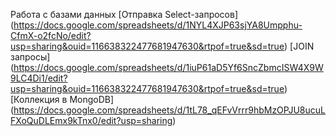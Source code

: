 Работа с базами данных
[Отправка Select-запросов]
(https://docs.google.com/spreadsheets/d/1NYL4XJP63sjYA8Umpphu-CfmX-o2fcNo/edit?usp=sharing&ouid=116638322477681947630&rtpof=true&sd=true)
[JOIN запросы]
(https://docs.google.com/spreadsheets/d/1iuP61aD5Yf6SncZbmcISW4X9W9LC4Di1/edit?usp=sharing&ouid=116638322477681947630&rtpof=true&sd=true)
[Коллекция в MongoDB]
(https://docs.google.com/spreadsheets/d/1tL78_qEFvVrrr9hbMzOPJU8ucuLFXoQuDLEmx9kTnx0/edit?usp=sharing)
